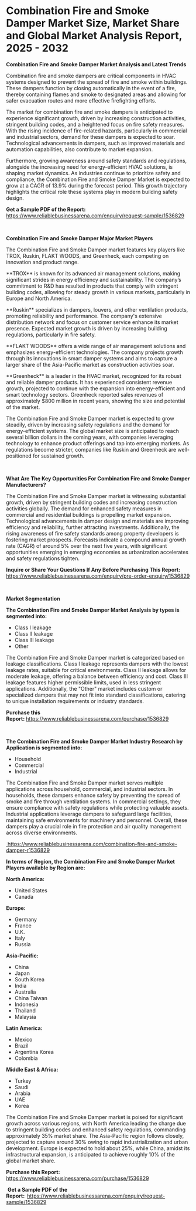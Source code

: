 <p><h1>Combination Fire and Smoke Damper Market Size, Market Share and Global Market Analysis Report, 2025 - 2032</h1></p><p><strong>Combination Fire and Smoke Damper Market Analysis and Latest Trends</strong></p>
<p><p>Combination fire and smoke dampers are critical components in HVAC systems designed to prevent the spread of fire and smoke within buildings. These dampers function by closing automatically in the event of a fire, thereby containing flames and smoke to designated areas and allowing for safer evacuation routes and more effective firefighting efforts.</p><p>The market for combination fire and smoke dampers is anticipated to experience significant growth, driven by increasing construction activities, stringent building codes, and a heightened focus on fire safety measures. With the rising incidence of fire-related hazards, particularly in commercial and industrial sectors, demand for these dampers is expected to soar. Technological advancements in dampers, such as improved materials and automation capabilities, also contribute to market expansion.</p><p>Furthermore, growing awareness around safety standards and regulations, alongside the increasing need for energy-efficient HVAC solutions, is shaping market dynamics. As industries continue to prioritize safety and compliance, the Combination Fire and Smoke Damper Market is expected to grow at a CAGR of 13.9% during the forecast period. This growth trajectory highlights the critical role these systems play in modern building safety design.</p></p>
<p><strong>Get a Sample PDF of the Report:&nbsp;</strong> <a href="https://www.reliablebusinessarena.com/enquiry/request-sample/1536829?utm_campaign=3565&utm_medium=2&utm_source=Github&utm_content=ia&utm_term=16042025&utm_id=combination-fire-and-smoke-damper">https://www.reliablebusinessarena.com/enquiry/request-sample/1536829</a></p>
<p>&nbsp;</p>
<p><strong>Combination Fire and Smoke Damper Major Market Players</strong></p>
<p><p>The Combination Fire and Smoke Damper market features key players like TROX, Ruskin, FLAKT WOODS, and Greenheck, each competing on innovation and product range.</p><p>**TROX** is known for its advanced air management solutions, making significant strides in energy efficiency and sustainability. The company’s commitment to R&D has resulted in products that comply with stringent building codes, allowing for steady growth in various markets, particularly in Europe and North America. </p><p>**Ruskin** specializes in dampers, louvers, and other ventilation products, promoting reliability and performance. The company's extensive distribution network and focus on customer service enhance its market presence. Expected market growth is driven by increasing building regulations, particularly in fire safety.</p><p>**FLAKT WOODS** offers a wide range of air management solutions and emphasizes energy-efficient technologies. The company projects growth through its innovations in smart damper systems and aims to capture a larger share of the Asia-Pacific market as construction activities soar.</p><p>**Greenheck** is a leader in the HVAC market, recognized for its robust and reliable damper products. It has experienced consistent revenue growth, projected to continue with the expansion into energy-efficient and smart technology sectors. Greenheck reported sales revenues of approximately $800 million in recent years, showing the size and potential of the market.</p><p>The Combination Fire and Smoke Damper market is expected to grow steadily, driven by increasing safety regulations and the demand for energy-efficient systems. The global market size is anticipated to reach several billion dollars in the coming years, with companies leveraging technology to enhance product offerings and tap into emerging markets. As regulations become stricter, companies like Ruskin and Greenheck are well-positioned for sustained growth.</p></p>
<p>&nbsp;</p>
<p><strong>What Are The Key Opportunities For Combination Fire and Smoke Damper Manufacturers?</strong></p>
<p><p>The Combination Fire and Smoke Damper market is witnessing substantial growth, driven by stringent building codes and increasing construction activities globally. The demand for enhanced safety measures in commercial and residential buildings is propelling market expansion. Technological advancements in damper design and materials are improving efficiency and reliability, further attracting investments. Additionally, the rising awareness of fire safety standards among property developers is fostering market prospects. Forecasts indicate a compound annual growth rate (CAGR) of around 5% over the next five years, with significant opportunities emerging in emerging economies as urbanization accelerates and safety regulations tighten.</p></p>
<p><strong>Inquire or Share Your Questions If Any Before Purchasing This Report:</strong> <a href="https://www.reliablebusinessarena.com/enquiry/pre-order-enquiry/1536829?utm_campaign=3565&utm_medium=2&utm_source=Github&utm_content=ia&utm_term=16042025&utm_id=combination-fire-and-smoke-damper">https://www.reliablebusinessarena.com/enquiry/pre-order-enquiry/1536829</a></p>
<p>&nbsp;</p>
<p><strong>Market Segmentation</strong></p>
<p><strong>The Combination Fire and Smoke Damper Market Analysis by types is segmented into:</strong></p>
<p><ul><li>Class I leakage</li><li>Class Ⅱ leakage</li><li>Class Ⅲ leakage</li><li>Other</li></ul></p>
<p><p>The Combination Fire and Smoke Damper market is categorized based on leakage classifications. Class I leakage represents dampers with the lowest leakage rates, suitable for critical environments. Class II leakage allows for moderate leakage, offering a balance between efficiency and cost. Class III leakage features higher permissible limits, used in less stringent applications. Additionally, the "Other" market includes custom or specialized dampers that may not fit into standard classifications, catering to unique installation requirements or industry standards.</p></p>
<p><strong>Purchase this Report:&nbsp;</strong><a href="https://www.reliablebusinessarena.com/purchase/1536829?utm_campaign=3565&utm_medium=2&utm_source=Github&utm_content=ia&utm_term=16042025&utm_id=combination-fire-and-smoke-damper">https://www.reliablebusinessarena.com/purchase/1536829</a></p>
<p>&nbsp;</p>
<p><strong>The Combination Fire and Smoke Damper Market Industry Research by Application is segmented into:</strong></p>
<p><ul><li>Household</li><li>Commercial</li><li>Industrial</li></ul></p>
<p><p>The Combination Fire and Smoke Damper market serves multiple applications across household, commercial, and industrial sectors. In households, these dampers enhance safety by preventing the spread of smoke and fire through ventilation systems. In commercial settings, they ensure compliance with safety regulations while protecting valuable assets. Industrial applications leverage dampers to safeguard large facilities, maintaining safe environments for machinery and personnel. Overall, these dampers play a crucial role in fire protection and air quality management across diverse environments.</p></p>
<p><a href="https://www.reliablebusinessarena.com/combination-fire-and-smoke-damper-r1536829?utm_campaign=3565&utm_medium=2&utm_source=Github&utm_content=ia&utm_term=16042025&utm_id=combination-fire-and-smoke-damper">&nbsp;https://www.reliablebusinessarena.com/combination-fire-and-smoke-damper-r1536829</a></p>
<p><strong>In terms of Region, the Combination Fire and Smoke Damper Market Players available by Region are:</strong></p>
<p>
    <p> <strong> North America: </strong>
        <ul>
            <li>United States</li>
            <li>Canada</li>
        </ul>
        </p> 
    <p> <strong> Europe: </strong>
        <ul>
            <li>Germany</li>
            <li>France</li>
            <li>U.K.</li>
            <li>Italy</li>
            <li>Russia</li>
        </ul>
        </p> 
    <p> <strong> Asia-Pacific: </strong>
        <ul>
            <li>China</li>
            <li>Japan</li>
            <li>South Korea</li>
            <li>India</li>
            <li>Australia</li>
            <li>China Taiwan</li>
            <li>Indonesia</li>
            <li>Thailand</li>
            <li>Malaysia</li>
        </ul>
        </p> 
    <p> <strong> Latin America: </strong>
        <ul>
            <li>Mexico</li>
            <li>Brazil</li>
            <li>Argentina Korea</li>
            <li>Colombia</li>
        </ul>
        </p> 
    <p> <strong> Middle East & Africa: </strong>
        <ul>
            <li>Turkey</li>
            <li>Saudi</li>
            <li>Arabia</li>
            <li>UAE</li>
            <li>Korea</li>
        </ul>
    </p>
    </p>
<p><p>The Combination Fire and Smoke Damper market is poised for significant growth across various regions, with North America leading the charge due to stringent building codes and enhanced safety regulations, commanding approximately 35% market share. The Asia-Pacific region follows closely, projected to capture around 30% owing to rapid industrialization and urban development. Europe is expected to hold about 25%, while China, amidst its infrastructural expansion, is anticipated to achieve roughly 10% of the global market share.</p></p>
<p><strong>Purchase this Report: </strong><a href="https://www.reliablebusinessarena.com/purchase/1536829?utm_campaign=3565&utm_medium=2&utm_source=Github&utm_content=ia&utm_term=16042025&utm_id=combination-fire-and-smoke-damper">https://www.reliablebusinessarena.com/purchase/1536829</a></p>
<p>&nbsp;<strong>Get a Sample PDF of the Report:&nbsp;&nbsp;</strong><a href="https://www.reliablebusinessarena.com/enquiry/request-sample/1536829?utm_campaign=3565&utm_medium=2&utm_source=Github&utm_content=ia&utm_term=16042025&utm_id=combination-fire-and-smoke-damper">https://www.reliablebusinessarena.com/enquiry/request-sample/1536829</a></p>
<p><strong></strong></p>
<p><p></p><p></p><p></p></p>